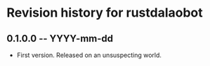 # Revision history for rustdalaobot

## 0.1.0.0 -- YYYY-mm-dd

* First version. Released on an unsuspecting world.
